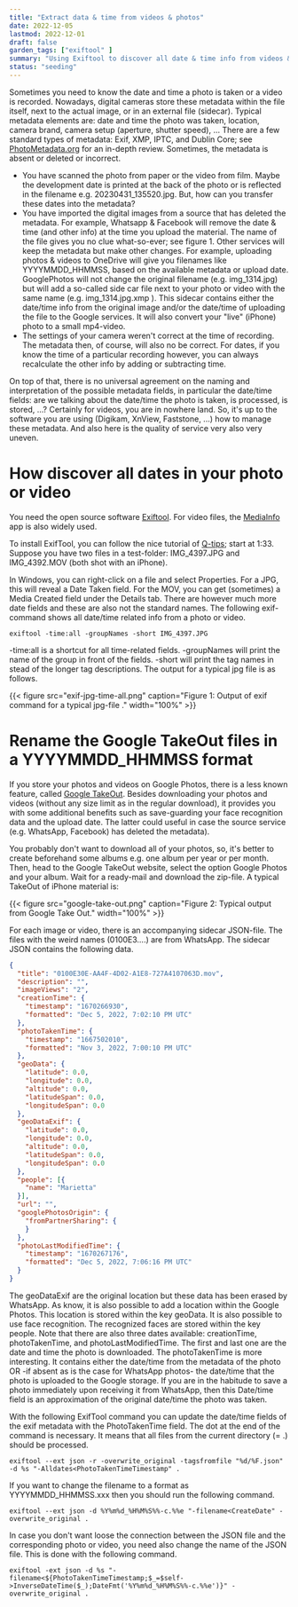 ```yaml
---
title: "Extract data & time from videos & photos"
date: 2022-12-05
lastmod: 2022-12-01
draft: false
garden_tags: ["exiftool" ]
summary: "Using Exiftool to discover all date & time info from videos & photos."
status: "seeding"
---
```

Sometimes you need to know the date and time a photo is taken or a video is recorded. Nowadays, digital cameras store these metadata within the file itself, next to the actual image, or in an external file (sidecar). Typical metadata elements are: date and time the photo was taken, location, camera brand, camera setup (aperture, shutter speed), ... There are a few standard types of metadata: Exif, XMP, IPTC, and Dublin Core; see [PhotoMetadata.org](https://photometadata.org/META-101-metadata-types) for an in-depth review. Sometimes, the metadata is absent or deleted or incorrect.
- You have scanned the photo from paper or the video from film. Maybe the development date is printed at the back of the photo or is reflected in the filename e.g. 20230431_135520.jpg. But, how can you transfer these dates into the metadata?
- You have imported the digital images from a source that has deleted the metadata. For example, Whatsapp & Facebook will remove the date & time (and other info) at the time you upload the material. The name of the file gives you no clue what-so-ever; see figure 1. Other services will keep the metadata but make other changes. For example, uploading photos & videos to OneDrive will give you filenames like YYYYMMDD_HHMMSS, based on the available metadata or upload date. GooglePhotos will not change the original filename (e.g. img_1314.jpg) but will add a so-called side car file next to your photo or video with the same name (e.g. img_1314.jpg.xmp ). This sidecar contains either the date/time info from the original image and/or the date/time of uploading the file to the Google services. It will also convert your "live" (iPhone) photo to a small mp4-video.
- The settings of your camera weren't correct at the time of recording. The metadata then, of course, will also no be correct. For dates, if you know the time of a particular recording however, you can always recalculate the other info by adding or subtracting time.

On top of that, there is no universal agreement on the naming and interpretation of the possible metadata fields, in particular the date/time fields: are we talking about the date/time the photo is taken, is processed, is stored, ...? Certainly for videos, you are in nowhere land. So, it's up to the software you are using (Digikam, XnView, Faststone, ...) how to manage these metadata. And also here is the quality of service very also very uneven.

# How discover all dates in your photo or video

You need the open source software [Exiftool](https://exiftool.org/). For video files, the [MediaInfo](https://mediaarea.net/en/MediaInfo) app is also widely used.

To install ExifTool, you can follow the nice tutorial of [Q-tips](https://youtu.be/j9osB_eRuCU?t=93); start at 1:33. Suppose you have two files in a test-folder: IMG_4397.JPG and IMG_4392.MOV (both shot with an iPhone).

In Windows, you can right-click on a file and select Properties. For a JPG, this will reveal a Date Taken field. For the MOV, you can get (sometimes) a Media Created field under the Details tab. There are however much more date fields and these are also not the standard names. The following exif-command shows all date/time related info from a photo or video.

```exiftool -time:all -groupNames -short IMG_4397.JPG```

-time:all is a shortcut for all time-related fields. -groupNames will print the name of the group in front of the fields. -short will print the tag names in stead of the longer tag descriptions. The output for a typical jpg file is as follows.

{{< figure src="exif-jpg-time-all.png" caption="Figure 1: Output of exif command for a typical jpg-file ." width="100%" >}}






# Rename the Google TakeOut files in a YYYYMMDD_HHMMSS format

If you store your photos and videos on Google Photos, there is a less known feature, called [Google TakeOut](https://takeout.google.com/). Besides downloading your photos and videos (without any size limit as in the regular download), it provides you with some additional benefits such as save-guarding your face recognition data and the upload date. The latter could useful in case the source service (e.g. WhatsApp, Facebook) has deleted the metadata).

You probably don't want to download all of your photos, so, it's better to create beforehand some albums e.g. one album per year or per month. Then, head to the Google TakeOut website, select the option Google Photos and your album. Wait for a ready-mail and download the zip-file. A typical TakeOut of iPhone material is:

{{< figure src="google-take-out.png" caption="Figure 2: Typical output from Google Take Out." width="100%" >}}

For each image or video, there is an accompanying sidecar JSON-file. The files with the weird names (0100E3....) are from WhatsApp. The sidecar JSON contains the following data.

``` JSON
{
  "title": "0100E30E-AA4F-4D02-A1E8-727A4107063D.mov",
  "description": "",
  "imageViews": "2",
  "creationTime": {
    "timestamp": "1670266930",
    "formatted": "Dec 5, 2022, 7:02:10 PM UTC"
  },
  "photoTakenTime": {
    "timestamp": "1667502010",
    "formatted": "Nov 3, 2022, 7:00:10 PM UTC"
  },
  "geoData": {
    "latitude": 0.0,
    "longitude": 0.0,
    "altitude": 0.0,
    "latitudeSpan": 0.0,
    "longitudeSpan": 0.0
  },
  "geoDataExif": {
    "latitude": 0.0,
    "longitude": 0.0,
    "altitude": 0.0,
    "latitudeSpan": 0.0,
    "longitudeSpan": 0.0
  },
  "people": [{
    "name": "Marietta"
  }],
  "url": "",
  "googlePhotosOrigin": {
    "fromPartnerSharing": {
    }
  },
  "photoLastModifiedTime": {
    "timestamp": "1670267176",
    "formatted": "Dec 5, 2022, 7:06:16 PM UTC"
  }
}
```
The geoDataExif are the original location but these data has been erased by WhatsApp.  As know, it is also possible to add a location within the Google Photos. This location is stored within the key geoData. It is also possible to use face recognition. The recognized faces are stored within the key people. Note that there are also three dates available: creationTime, photoTakenTime, and photoLastModifiedTime. The first and last one are the date and time the photo is downloaded. The photoTakenTime is more interesting. It contains either the date/time from the metadata of the photo OR -if absent as is the case for WhatsApp photos- the date/time that the photo is uploaded to the Google storage. If you are in the habitude to save a photo immediately upon receiving it from WhatsApp, then this Date/time field is an approximation of the original date/time the photo was taken.

With the following ExifTool command you can update the date/time fields of the exif metadata with the PhotoTakenTime field. The dot at the end of the command is necessary. It means that all files from the current directory (= .) should be processed.

```exiftool --ext json -r -overwrite_original -tagsfromfile "%d/%F.json" -d %s "-Alldates<PhotoTakenTimeTimestamp" .```

If you want to change the filename to a format as YYYYMMDD_HHMMSS.xxx then you should run the following command.

```exiftool --ext json -d %Y%m%d_%H%M%S%%-c.%%e "-filename<CreateDate" -overwrite_original .```

In case you don't want loose the connection between the JSON file and the corresponding photo or video, you need also change the name of the JSON file. This is done with the following command.

```exiftool -ext json -d %s "-filename<${PhotoTakenTimeTimestamp;$_=$self->InverseDateTime($_);DateFmt('%Y%m%d_%H%M%S%%-c.%%e')}" -overwrite_original .```
